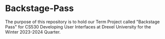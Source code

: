 # Backstage-Pass
The purpose of this repository is to hold our Term Project called "Backstage Pass" for CS530 Developing User Interfaces at Drexel University for the Winter 2023-2024 Quarter.
